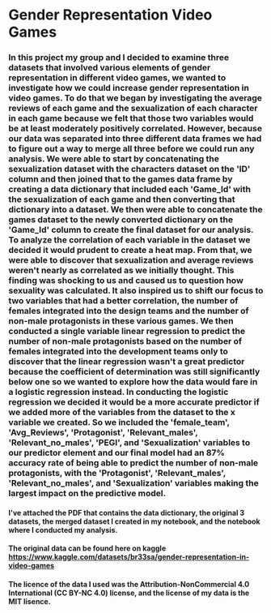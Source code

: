 # Gender Representation Video Games

### In this project my group and I decided to examine three datasets that involved various elements of gender representation in different video games, we wanted to investigate how we could increase gender representation in video games. To do that we began by investigating the average reviews of each game and the sexualization of each character in each game because we felt that those two variables would be at least moderately positively correlated. However, because our data was separated into three different data frames we had to figure out a way to merge all three before we could run any analysis. We were able to start by concatenating the sexualization dataset with the characters dataset on the 'ID' column and then joined that to the games data frame by creating a data dictionary that included each 'Game_Id' with the sexualization of each game and then converting that dictionary into a dataset. We then were able to concatenate the games dataset to the newly converted dictionary on the 'Game_Id' column to create the final dataset for our analysis. To analyze the correlation of each variable in the dataset we decided it would prudent to create a heat map. From that, we were able to discover that sexualization and average reviews weren't nearly as correlated as we initially thought. This finding was shocking to us and caused us to question how sexuality was calculated. It also inspired us to shift our focus to two variables that had a better correlation, the number of females integrated into the design teams and the number of non-male protagonists in these various games. We then conducted a single variable linear regression to predict the number of non-male protagonists based on the number of females integrated into the development teams only to discover that the linear regression wasn't a great predictor because the coefficient of determination was still significantly below one so we wanted to explore how the data would fare in a logistic regression instead. In conducting the logistic regression we decided it would be a more accurate predictor if we added more of the variables from the dataset to the x variable we created. So we included the 'female_team', 'Avg_Reviews', 'Protagonist', 'Relevant_males', 'Relevant_no_males', 'PEGI', and 'Sexualization' variables to our predictor element and our final model had an 87% accuracy rate of being able to predict the number of non-male protagonists, with the 'Protagonist', 'Relevant_males', 'Relevant_no_males', and 'Sexualization' variables making the largest impact on the predictive model.



#### I've attached the PDF that contains the data dictionary, the original 3 datasets, the merged dataset I created in my notebook, and the notebook where I conducted my analysis.

#### The original data can be found here on kaggle https://www.kaggle.com/datasets/br33sa/gender-representation-in-video-games 
#### The licence of the data I used was the Attribution-NonCommercial 4.0 International (CC BY-NC 4.0) license, and the license of my data is the MIT lisence.
